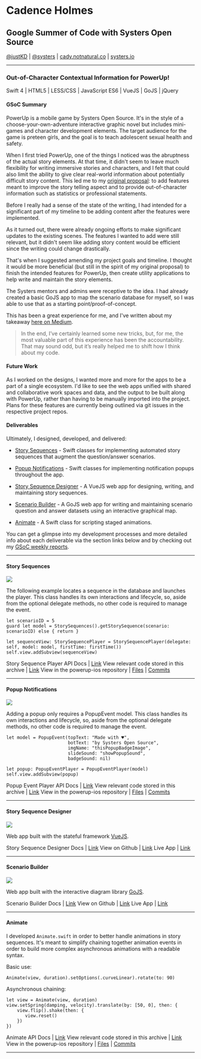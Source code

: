 # Cadence Holmes
## Google Summer of Code with Systers Open Source

[@justKD](https://github.com/justKD/GSoC18-Doc) | [@systers](https://github.com/systers) | [cady.notnatural.co](http://cady.notnatural.co) | [systers.io](http://systers.io)

***

### Out-of-Character Contextual Information for PowerUp!

Swift 4 | HTML5 | LESS/CSS | JavaScript ES6 | VueJS | GoJS | jQuery

#### GSoC Summary

PowerUp is a mobile game by Systers Open Source. It's in the style of a choose-your-own-adventure interactive graphic novel but includes mini-games and character development elements. The target audience for the game is preteen girls, and the goal is to teach adolescent sexual health and safety.

When I first tried PowerUp, one of the things I noticed was the abruptness of the actual story elements. At that time, it didn't seem to leave much flexibility for writing immersive stories and characters, and I felt that could also limit the ability to give clear real-world information about potentially difficult story content. This led me to my [original proposal](https://summerofcode.withgoogle.com/projects/#5377389622722560): to add features meant to improve the story telling aspect and to provide out-of-character information such as statistics or professional statements.

Before I really had a sense of the state of the writing, I had intended for a significant part of my timeline to be adding content after the features were implemented.

As it turned out, there were already ongoing efforts to make significant updates to the existing scenes. The features I wanted to add were still relevant, but it didn't seem like adding story content would be efficient since the writing could change drastically.

That's when I suggested amending my project goals and timeline. I thought it would be more beneficial (but still in the spirit of my original proposal) to finish the intended features for PowerUp, then create utility applications to help write and maintain the story elements.

The Systers mentors and admins were receptive to the idea. I had already created a basic GoJS app to map the scenario database for myself, so I was able to use that as a starting point/proof-of-concept.

This has been a great experience for me, and I've written about my takeaway [here on Medium](https://medium.com/@justKD/finishing-up-gsoc-2018-with-systers-open-source-ebf56a740560).

>In the end, I’ve certainly learned some new tricks, but, for me, the most valuable part of this experience has been the accountability. That may sound odd, but it’s really helped me to shift how I think about my code.

#### Future Work

As I worked on the designs, I wanted more and more for the apps to be a part of a single ecosystem. I'd like to see the web apps unified with shared and collaborative work spaces and data, and the output to be built along with PowerUp, rather than having to be manually imported into the project. Plans for these features are currently being outlined via git issues in the respective project repos.

#### Deliverables

Ultimately, I designed, developed, and delivered:

- [Story Sequences](#story-sequences) - Swift classes for implementing automated story sequences that augment the question/answer scenarios.
>
- [Popup Notifications](#popup-notifications) - Swift classes for implementing notification popups throughout the app.
>
- [Story Sequence Designer](#powerup-story-sequence-designer) - A VueJS web app for designing, writing, and maintaining story sequences.
>
- [Scenario Builder](#powerup-scenario-builder) - A GoJS web app for writing and maintaining scenario question and answer datasets using an interactive graphical map.
>
- [Animate](#animate) - A Swift class for scripting staged animations.
>

You can get a glimpse into my development processes and more detailed info about each deliverable via the section links below and by checking out my [GSoC weekly reports](https://github.com/systers/powerup-iOS/wiki/GSoC-2018-Cadence-Holmes).

***
#### Story Sequences

![](https://github.com/justKD/GSoC18-Doc/blob/master/docs/images/storysequenceplayerdemo.gif?raw=true)

The following example locates a sequence in the database and launches the player. This class handles its own interactions and lifecycle, so, aside from the optional delegate methods, no other code is required to manage the event.
```
let scenarioID = 5
guard let model = StorySequences().getStorySequence(scenario: scenarioID) else { return }

let sequenceView: StorySequencePlayer = StorySequencePlayer(delegate: self, model: model, firstTime: firstTime())
self.view.addSubview(sequenceView)
```

Story Sequence Player API Docs | [Link](https://justkd.github.io/powerup-iOS/Classes/StorySequencePlayer.html)
View relevant code stored in this archive | [Link](https://github.com/justKD/GSoC18-Doc/tree/master/PowerUp-iOS)
View in the powerup-ios repository | [Files](https://github.com/systers/powerup-iOS/tree/gsoc18-code/Powerup/OOC-Event-Classes) | [Commits](https://github.com/systers/powerup-iOS/pull/315/commits)

***


#### Popup Notifications

![](https://github.com/justKD/GSoC18-Doc/blob/master/docs/images/popupdemo.gif?raw=true)

Adding a popup only requires a PopupEvent model. This class handles its own interactions and lifecycle, so, aside from the optional delegate methods, no other code is required to manage the event.
```
let model = PopupEvent(topText: "Made with ♥",
                       botText: "by Systers Open Source",
                       imgName: "thisPopupBadgeImage",
                       slideSound: "showPopupSound",
                       badgeSound: nil)

let popup: PopupEventPlayer = PopupEventPlayer(model)
self.view.addSubview(popup)
```

Popup Event Player API Docs | [Link](https://justkd.github.io/powerup-iOS/Classes/PopupEventPlayer.html)
View relevant code stored in this archive | [Link](https://github.com/justKD/GSoC18-Doc/tree/master/PowerUp-iOS)
View in the powerup-ios repository | [Files](https://github.com/systers/powerup-iOS/tree/gsoc18-code/Powerup/OOC-Event-Classes) | [Commits](https://github.com/systers/powerup-iOS/pull/315/commits)

***

#### Story Sequence Designer

![](https://github.com/justKD/GSoC18-Doc/blob/master/docs/images/storydesigner.jpg?raw=true)

Web app built with the stateful framework [VueJS](https://vuejs.org/v2/guide/).

Story Sequence Designer Docs | [Link](http://systers.io/powerup-story-designer/)
View on Github | [Link](https://github.com/systers/powerup-story-designer)
Live App | [Link](https://rawgit.com/systers/powerup-story-designer/master/index.html)

***

#### Scenario Builder

![](https://github.com/justKD/GSoC18-Doc/blob/master/docs/images/scenariobuilder.png?raw=true)

Web app built with the interactive diagram library [GoJS](https://gojs.net/latest/index.html).

Scenario Builder Docs | [Link](http://systers.io/powerup-scenario-builder/)
View on Github | [Link](https://github.com/systers/powerup-scenario-builder)
Live App | [Link](https://rawgit.com/systers/powerup-scenario-builder/master/index.html)

***

#### Animate

I developed `Animate.swift` in order to better handle animations in story sequences. It's meant to simplify chaining together animation events in order to build more complex asynchronous animations with a readable syntax.

Basic use:
```
Animate(view, duration).setOptions(.curveLinear).rotate(to: 90)
```

Asynchronous chaining:
```
let view = Animate(view, duration)
view.setSpring(damping, velocity).translate(by: [50, 0], then: {
    view.flip().shake(then: {
       view.reset()
    })
})
```

Animate API Docs | [Link](https://justkd.github.io/powerup-iOS/Classes/Animate.html)
View relevant code stored in this archive | [Link](https://github.com/justKD/GSoC18-Doc/blob/master/PowerUp-iOS/OOC-Event-Classes/Animate.swift)
View in the powerup-ios repository | [Files](https://github.com/systers/powerup-iOS/tree/gsoc18-code/Powerup/OOC-Event-Classes) | [Commits](https://github.com/systers/powerup-iOS/pull/315/commits)

***




